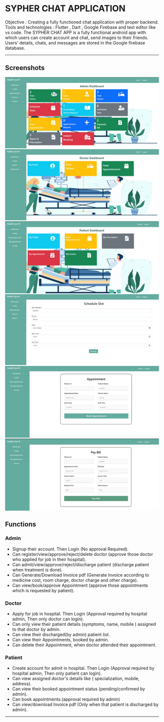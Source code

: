 
# SYPHER CHAT APPLICATION

Objective : Creating a fully functioned chat application with proper backend.
Tools and technologies : Flutter , Dart , Google Firebase and text editor like vs code.
The SYPHER CHAT APP is a fully functional android app with which users can create account and chat, send images to their friends. Users' details, chats, and messages are stored in the Google firebase database.

---

## Screenshots
![Image of adduser](https://github.com/Chirag-S-7/E-Case-Management/blob/main/Screenshot/Admin_Dashboard.jpeg)
![Image of adduser](https://github.com/Chirag-S-7/E-Case-Management/blob/main/Screenshot/Doctor_Dashboard.jpeg)
![Image of adduser](https://github.com/Chirag-S-7/E-Case-Management/blob/main/Screenshot/Patient_Dashboard.jpeg)
![Image of adduser](https://github.com/Chirag-S-7/E-Case-Management/blob/main/Screenshot/schedule_slot.jpeg)
![Image of adduser](https://github.com/Chirag-S-7/E-Case-Management/blob/main/Screenshot/Booking_Appointment.jpeg)
![Image of adduser](https://github.com/Chirag-S-7/E-Case-Management/blob/main/Screenshot/Invoice.jpeg)



## Functions
### Admin
- Signup their account. Then Login (No approval Required).
- Can register/view/approve/reject/delete doctor (approve those doctor who applied for job in their hospital).
- Can admit/view/approve/reject/discharge patient (discharge patient when treatment is done).
- Can Generate/Download Invoice pdf (Generate Invoice according to medicine cost, room charge, doctor charge and other charge).
- Can view/book/approve Appointment (approve those appointments which is requested by patient).

### Doctor
- Apply for job in hospital. Then Login (Approval required by hospital admin, Then only doctor can login).
- Can only view their patient details (symptoms, name, mobile ) assigned to that doctor by admin.
- Can view their discharged(by admin) patient list.
- Can view their Appointments, booked by admin.
- Can delete their Appointment, when doctor attended their appointment.

### Patient
- Create account for admit in hospital. Then Login (Approval required by hospital admin, Then only patient can login).
- Can view assigned doctor's details like ( specialization, mobile, address).
- Can view their booked appointment status (pending/confirmed by admin).
- Can book appointments.(approval required by admin)
- Can view/download Invoice pdf (Only when that patient is discharged by admin).

---




